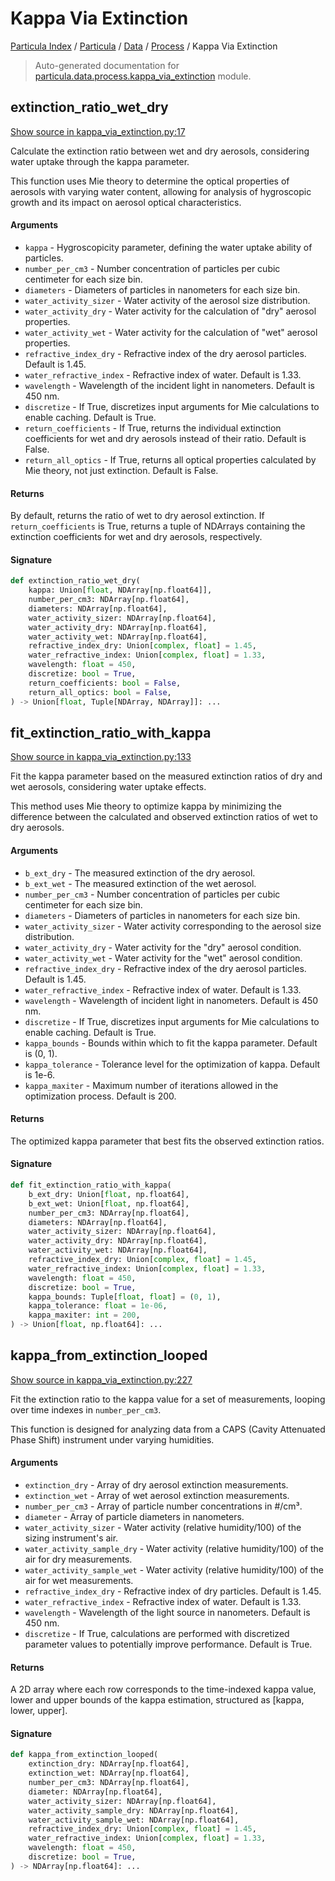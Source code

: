 # Kappa Via Extinction

[Particula Index](../../../README.md#particula-index) / [Particula](../../index.md#particula) / [Data](../index.md#data) / [Process](./index.md#process) / Kappa Via Extinction

> Auto-generated documentation for [particula.data.process.kappa_via_extinction](https://github.com/Gorkowski/particula/blob/main/particula/data/process/kappa_via_extinction.py) module.

## extinction_ratio_wet_dry

[Show source in kappa_via_extinction.py:17](https://github.com/Gorkowski/particula/blob/main/particula/data/process/kappa_via_extinction.py#L17)

Calculate the extinction ratio between wet and dry aerosols, considering
water uptake through the kappa parameter.

This function uses Mie theory to determine the optical properties of
aerosols with varying water content, allowing for analysis of hygroscopic
growth and its impact on aerosol optical characteristics.

#### Arguments

- `kappa` - Hygroscopicity parameter, defining the water uptake ability
    of particles.
- `number_per_cm3` - Number concentration of particles per cubic
    centimeter for each size bin.
- `diameters` - Diameters of particles in nanometers for each size bin.
- `water_activity_sizer` - Water activity of the aerosol size distribution.
- `water_activity_dry` - Water activity for the calculation of "dry"
    aerosol properties.
- `water_activity_wet` - Water activity for the calculation of "wet"
    aerosol properties.
- `refractive_index_dry` - Refractive index of the dry aerosol particles.
    Default is 1.45.
- `water_refractive_index` - Refractive index of water. Default is 1.33.
- `wavelength` - Wavelength of the incident light in nanometers.
    Default is 450 nm.
- `discretize` - If True, discretizes input arguments for Mie calculations
    to enable caching. Default is True.
- `return_coefficients` - If True, returns the individual extinction
    coefficients for wet and dry aerosols instead of their ratio.
    Default is False.
- `return_all_optics` - If True, returns all optical properties calculated
    by Mie theory, not just extinction. Default is False.

#### Returns

By default, returns the ratio of wet to dry aerosol extinction.
If `return_coefficients` is True, returns a tuple of NDArrays
containing the extinction coefficients for wet and dry aerosols,
respectively.

#### Signature

```python
def extinction_ratio_wet_dry(
    kappa: Union[float, NDArray[np.float64]],
    number_per_cm3: NDArray[np.float64],
    diameters: NDArray[np.float64],
    water_activity_sizer: NDArray[np.float64],
    water_activity_dry: NDArray[np.float64],
    water_activity_wet: NDArray[np.float64],
    refractive_index_dry: Union[complex, float] = 1.45,
    water_refractive_index: Union[complex, float] = 1.33,
    wavelength: float = 450,
    discretize: bool = True,
    return_coefficients: bool = False,
    return_all_optics: bool = False,
) -> Union[float, Tuple[NDArray, NDArray]]: ...
```



## fit_extinction_ratio_with_kappa

[Show source in kappa_via_extinction.py:133](https://github.com/Gorkowski/particula/blob/main/particula/data/process/kappa_via_extinction.py#L133)

Fit the kappa parameter based on the measured extinction ratios of dry
and wet aerosols, considering water uptake effects.

This method uses Mie theory to optimize kappa by minimizing the difference
between the calculated and observed extinction ratios of wet to dry
aerosols.

#### Arguments

- `b_ext_dry` - The measured extinction of the dry aerosol.
- `b_ext_wet` - The measured extinction of the wet aerosol.
- `number_per_cm3` - Number concentration of particles per cubic centimeter
    for each size bin.
- `diameters` - Diameters of particles in nanometers for each size bin.
- `water_activity_sizer` - Water activity corresponding to the aerosol
    size distribution.
- `water_activity_dry` - Water activity for the "dry" aerosol condition.
- `water_activity_wet` - Water activity for the "wet" aerosol condition.
- `refractive_index_dry` - Refractive index of the dry aerosol particles.
    Default is 1.45.
- `water_refractive_index` - Refractive index of water. Default is 1.33.
- `wavelength` - Wavelength of incident light in nanometers. Default is
    450 nm.
- `discretize` - If True, discretizes input arguments for Mie calculations
    to enable caching. Default is True.
- `kappa_bounds` - Bounds within which to fit the kappa parameter.
    Default is (0, 1).
- `kappa_tolerance` - Tolerance level for the optimization of kappa.
    Default is 1e-6.
- `kappa_maxiter` - Maximum number of iterations allowed in the optimization
    process. Default is 200.

#### Returns

The optimized kappa parameter that best fits the observed extinction
ratios.

#### Signature

```python
def fit_extinction_ratio_with_kappa(
    b_ext_dry: Union[float, np.float64],
    b_ext_wet: Union[float, np.float64],
    number_per_cm3: NDArray[np.float64],
    diameters: NDArray[np.float64],
    water_activity_sizer: NDArray[np.float64],
    water_activity_dry: NDArray[np.float64],
    water_activity_wet: NDArray[np.float64],
    refractive_index_dry: Union[complex, float] = 1.45,
    water_refractive_index: Union[complex, float] = 1.33,
    wavelength: float = 450,
    discretize: bool = True,
    kappa_bounds: Tuple[float, float] = (0, 1),
    kappa_tolerance: float = 1e-06,
    kappa_maxiter: int = 200,
) -> Union[float, np.float64]: ...
```



## kappa_from_extinction_looped

[Show source in kappa_via_extinction.py:227](https://github.com/Gorkowski/particula/blob/main/particula/data/process/kappa_via_extinction.py#L227)

Fit the extinction ratio to the kappa value for a set of measurements,
looping over time indexes in `number_per_cm3`.

This function is designed for analyzing data from a CAPS (Cavity Attenuated
Phase Shift) instrument under varying humidities.

#### Arguments

- `extinction_dry` - Array of dry aerosol extinction measurements.
- `extinction_wet` - Array of wet aerosol extinction measurements.
- `number_per_cm3` - Array of particle number concentrations in #/cm³.
- `diameter` - Array of particle diameters in nanometers.
- `water_activity_sizer` - Water activity (relative humidity/100) of the
    sizing instrument's air.
- `water_activity_sample_dry` - Water activity (relative humidity/100) of
    the air for dry measurements.
- `water_activity_sample_wet` - Water activity (relative humidity/100) of
    the air for wet measurements.
- `refractive_index_dry` - Refractive index of dry particles.
    Default is 1.45.
- `water_refractive_index` - Refractive index of water. Default is 1.33.
- `wavelength` - Wavelength of the light source in nanometers.
    Default is 450 nm.
- `discretize` - If True, calculations are performed with discretized
    parameter values to potentially improve performance.
    Default is True.

#### Returns

A 2D array where each row corresponds to the time-indexed kappa value,
lower and upper bounds of the kappa estimation, structured as
[kappa, lower, upper].

#### Signature

```python
def kappa_from_extinction_looped(
    extinction_dry: NDArray[np.float64],
    extinction_wet: NDArray[np.float64],
    number_per_cm3: NDArray[np.float64],
    diameter: NDArray[np.float64],
    water_activity_sizer: NDArray[np.float64],
    water_activity_sample_dry: NDArray[np.float64],
    water_activity_sample_wet: NDArray[np.float64],
    refractive_index_dry: Union[complex, float] = 1.45,
    water_refractive_index: Union[complex, float] = 1.33,
    wavelength: float = 450,
    discretize: bool = True,
) -> NDArray[np.float64]: ...
```
